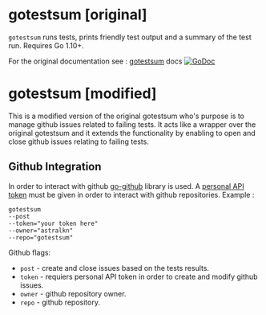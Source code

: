 # gotestsum [original]

`gotestsum` runs tests, prints friendly test output and a summary of the test run.  Requires Go 1.10+.

For the original documentation see : [gotestsum](pkg/gotestsum/README.md) docs 
 [![GoDoc](https://godoc.org/gotest.tools/gotestsum?status.svg)](https://godoc.org/gotest.tools/gotestsum)

# gotestsum [modified]

This is a modified version of the original gotestsum who's purpose is to manage github issues related to failing tests.
It acts like a wrapper over the original gotestsum and it extends the functionality by enabling to open and close github
issues relating to failing tests.

## Github Integration

In order to interact with github [go-github](https://github.com/google/go-github) library is used. A [personal API token](https://github.blog/2013-05-16-personal-api-tokens/) 
must be given in order to interact with github repositories. Example :

```
gotestsum 
--post 
--token="your token here" 
--owner="astralkn" 
--repo="gotestsum"
```

Github flags:
 * `post`  - create and close issues based on the tests results.
 * `token` - requiers personal API token in order to create and modify github issues.
 * `owner` - github repository owner.
 * `repo`  - github repository.

